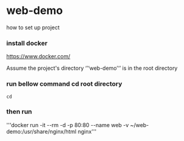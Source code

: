 # web-demo
how to set up project 

### install docker
https://www.docker.com/

Assume the project's directory ‘’‘web-demo’‘’ is in the root directory
### run bellow command cd root directory
```cd```

### then run
'''docker run -it --rm -d -p 80:80 --name web -v ~/web-demo:/usr/share/nginx/html nginx''' 
